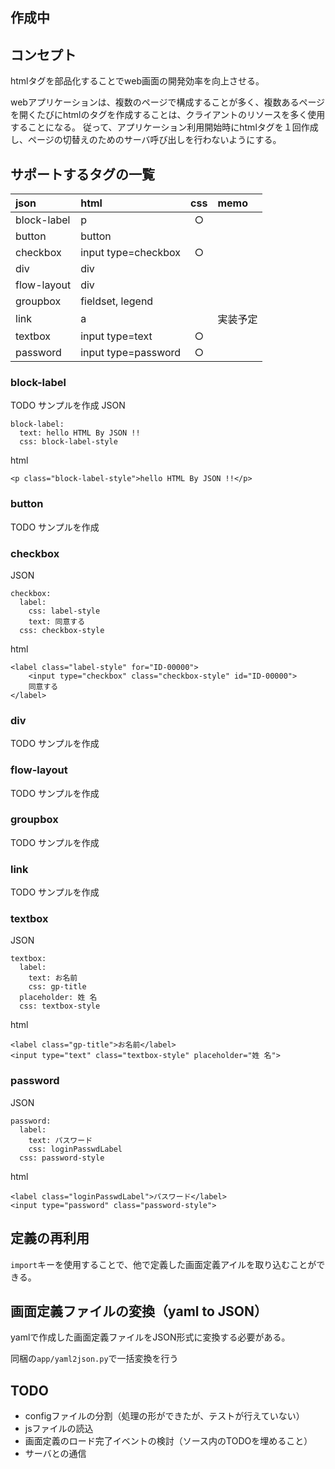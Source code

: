 ## 作成中

## コンセプト
htmlタグを部品化することでweb画面の開発効率を向上させる。

webアプリケーションは、複数のページで構成することが多く、複数あるページを開くたびにhtmlのタグを作成することは、クライアントのリソースを多く使用することになる。
従って、アプリケーション利用開始時にhtmlタグを１回作成し、ページの切替えのためのサーバ呼び出しを行わないようにする。

## サポートするタグの一覧
|json|html|css|memo|
|:---|:---|:--:|:---|
|block-label|p|○||
|button|button|||
|checkbox|input type=checkbox|○||
|div|div|||
|flow-layout|div|||
|groupbox|fieldset, legend|||
|link|a||実装予定|
|textbox|input type=text|○||
|password|input type=password|○||

### block-label
TODO サンプルを作成
JSON
```
block-label:
  text: hello HTML By JSON !!
  css: block-label-style
```
html
```
<p class="block-label-style">hello HTML By JSON !!</p>
```
### button
TODO サンプルを作成

### checkbox
JSON
```
checkbox:
  label:
    css: label-style
    text: 同意する
  css: checkbox-style
```
html
```
<label class="label-style" for="ID-00000">
    <input type="checkbox" class="checkbox-style" id="ID-00000">
    同意する
</label>
```
### div
TODO サンプルを作成

### flow-layout
TODO サンプルを作成

### groupbox
TODO サンプルを作成

### link
TODO サンプルを作成

### textbox
JSON
```
textbox:
  label:
    text: お名前
    css: gp-title
  placeholder: 姓 名
  css: textbox-style
```
html
```
<label class="gp-title">お名前</label>
<input type="text" class="textbox-style" placeholder="姓 名">
```
### password
JSON
```
password:
  label:
    text: パスワード
    css: loginPasswdLabel
  css: password-style
```
html
```
<label class="loginPasswdLabel">パスワード</label>
<input type="password" class="password-style">
```

## 定義の再利用
```import```キーを使用することで、他で定義した画面定義アイルを取り込むことができる。

## 画面定義ファイルの変換（yaml to JSON）
yamlで作成した画面定義ファイルをJSON形式に変換する必要がある。

同梱の```app/yaml2json.py```で一括変換を行う

## TODO
* configファイルの分割（処理の形ができたが、テストが行えていない）
* jsファイルの読込
* 画面定義のロード完了イベントの検討（ソース内のTODOを埋めること）
* サーバとの通信
